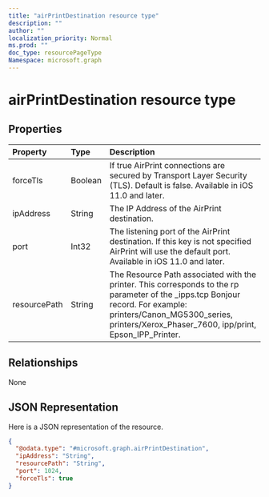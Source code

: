 ```yaml
---
title: "airPrintDestination resource type"
description: ""
author: ""
localization_priority: Normal
ms.prod: ""
doc_type: resourcePageType
Namespace: microsoft.graph
---
```



# airPrintDestination resource type



## Properties
|Property|Type|Description|
|:---|:---|:---|
|forceTls|Boolean|If true AirPrint connections are secured by Transport Layer Security (TLS). Default is false. Available in iOS 11.0 and later.|
|ipAddress|String|The IP Address of the AirPrint destination.|
|port|Int32|The listening port of the AirPrint destination. If this key is not specified AirPrint will use the default port. Available in iOS 11.0 and later.|
|resourcePath|String|The Resource Path associated with the printer. This corresponds to the rp parameter of the _ipps.tcp Bonjour record. For example: printers/Canon_MG5300_series, printers/Xerox_Phaser_7600, ipp/print, Epson_IPP_Printer.|

## Relationships
None

## JSON Representation
Here is a JSON representation of the resource.
<!-- {
  "blockType": "resource",
  "@odata.type": "microsoft.graph.airPrintDestination"
}
-->
``` json
{
  "@odata.type": "#microsoft.graph.airPrintDestination",
  "ipAddress": "String",
  "resourcePath": "String",
  "port": 1024,
  "forceTls": true
}
```

